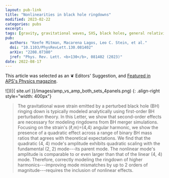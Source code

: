 ```yaml
---
layout: pub-link
title: "Nonlinearities in black hole ringdowns"
modified: 2023-02-22
categories: pubs
excerpt:
tags: [gravity, gravitational waves, SXS, black holes, general relativity, numerical relativity, ringdown, nonlinear]
pub:
  authors: "Keefe Mitman, Macarena Lagos, Leo C. Stein, et al."
  doi: "10.1103/PhysRevLett.130.081402"
  arXiv: "2208.07380"
  jref: "Phys. Rev. Lett. <b>130</b>, 081402 (2023)"
date: 2022-08-17
---
```


This article was selected as an ❦ Editors' Suggestion, and [Featured in
APS's Physics magazine](https://physics.aps.org/articles/v16/29).

![]({{ site.url }}/images/amp_vs_amp_both_sets_4panels.png)
{: .align-right style="width: 400px"}
> The gravitational wave strain emitted by a perturbed black hole (BH)
> ringing down is typically modeled analytically using first-order BH
> perturbation theory. In this Letter, we show that second-order
> effects are necessary for modeling ringdowns from BH merger
> simulations. Focusing on the strain's (ℓ,m)=(4,4) angular harmonic,
> we show the presence of a quadratic effect across a range of binary
> BH mass ratios that agrees with theoretical expectations. We find
> that the quadratic (4, 4) mode's amplitude exhibits quadratic
> scaling with the fundamental (2, 2) mode---its parent mode. The
> nonlinear mode's amplitude is comparable to or even larger than that
> of the linear (4, 4) mode. Therefore, correctly modeling the
> ringdown of higher harmonics---improving mode mismatches by up to 2
> orders of magnitude---requires the inclusion of nonlinear effects.
